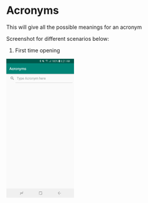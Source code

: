 # Acronyms
This will give all the possible meanings for an acronym

Screenshot for different scenarios below:

1. First time opening

<p align="left">
  <img width="180" height="370" src="https://github.com/sandy428/Acronyms/blob/master/images/First%20launch.jpg">
</p>

